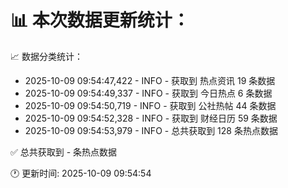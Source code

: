 📊 本次数据更新统计：
==========================

📈 数据分类统计：
- 2025-10-09 09:54:47,422 - INFO - 获取到 热点资讯 19 条数据
- 2025-10-09 09:54:49,337 - INFO - 获取到 今日热点 6 条数据
- 2025-10-09 09:54:50,719 - INFO - 获取到 公社热帖 44 条数据
- 2025-10-09 09:54:52,328 - INFO - 获取到 财经日历 59 条数据
- 2025-10-09 09:54:53,979 - INFO - 总共获取到 128 条热点数据

✅ 总共获取到 - 条热点数据

🕐 更新时间: 2025-10-09 09:54:54
